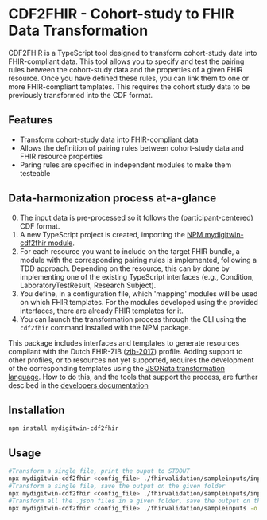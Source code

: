 # CDF2FHIR - Cohort-study to FHIR Data Transformation

CDF2FHIR is a TypeScript tool designed to transform cohort-study data into FHIR-compliant data. This tool allows you to specify and test the pairing rules between the cohort-study data and the properties of a given FHIR resource. Once you have defined these rules, you can link them to one or more FHIR-compliant templates. This requires the cohort study data to be previously transformed into the CDF format.

## Features

- Transform cohort-study data into FHIR-compliant data
- Allows the definition of pairing rules between cohort-study data and FHIR resource properties
- Paring rules are specified in independent modules to make them testeable

## Data-harmonization process at-a-glance

0. The input data is pre-processed so it follows the (participant-centered) CDF format. 
1. A new TypeScript project is created, importing the [NPM mydigitwin-cdf2fhir module](https://www.npmjs.com/package/mydigtwin-cdf2fhir).
2. For each resource you want to include on the target FHIR bundle, a module with the corresponding pairing rules is implemented, following a TDD approach. Depending on the resource, this can by done by implementing one of the existing TypeScript interfaces (e.g., Condition, LaboratoryTestResult, Research Subject).
3. You define, in a configuration file, which 'mapping' modules will be used on which FHIR templates. For the modules developed using the provided interfaces, there are already FHIR templates for it.
4. You can launch the transformation process through the CLI using the `cdf2fhir` command installed with the NPM package.

This package includes interfaces and templates to generate resources compliant with the Dutch FHIR-ZIB ([zib-2017](https://zibs.nl/wiki/ZIB_Publicatie_2017(NL))) profile. Adding support to other profiles, or to resources not yet supported, requires the development of the corresponding templates using the [JSONata transformation language](https://jsonata.org/). How to do this, and the tools that support the process, are further descibed in the [developers documentation](https://mydigitwinnl.github.io/CDF2Medmij-Mapping-tool/*)


## Installation

```
npm install mydigitwin-cdf2fhir
```

## Usage

```bash
#Transform a single file, print the ouput to STDOUT
npx mydigitwin-cdf2fhir <config_file> ./fhirvalidation/sampleinputs/input-p1234.json
#Transform a single file, save the output on the given folder
npx mydigitwin-cdf2fhir <config_file> ./fhirvalidation/sampleinputs/input-p1234.json -o /tmp/out
#Transform all the .json files in a given folder, save the output on the given folder
npx mydigitwin-cdf2fhir <config_file> ./fhirvalidation/sampleinputs -o /tmp/out
```



